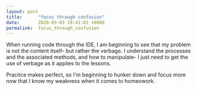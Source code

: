 ```yaml
---
layout: post
title:      "focus through confusion"
date:       2020-05-03 19:41:01 +0000
permalink:  focus_through_confusion
---
```



When running code through the IDE, I am beginning to see that my problem is not the content itself- but rather the verbage. I understand the processes and the associated methods, and how to manipulate- I just need to get the use of verbage as it applies to the lessons. 

Pracitce makes perfect, so I'm beginning to hunker down and focus more now that I know my weakness when it comes to homeowork.
